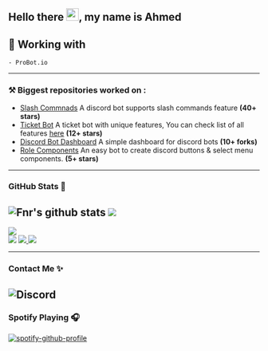 ## Hello there <img src="https://user-images.githubusercontent.com/1303154/88677602-1635ba80-d120-11ea-84d8-d263ba5fc3c0.gif" width="25">, my name is Ahmed

## 🔭 Working with
```
- ProBot.io
```
---
### ⚒ Biggest repositories worked on :
- [Slash Commnads](https://github.com/FnrDev/slash-commands) A discord bot supports slash commands feature **(40+ stars)**
- [Ticket Bot](https://github.com/FnrDev/ticket-bot) A ticket bot with unique features, You can check list of all features [here](https://github.com/FnrDev/ticket-bot#-features) **(12+ stars)**
- [Discord Bot Dashboard](https://github.com/FnrDev/dashboard) A simple dashboard for discord bots **(10+ forks)**
- [Role Components](https://github.com/FnrDev/role-components) An easy bot to create discord buttons & select menu components. **(5+ stars)**

---

### GitHub Stats 🌟
![Fnr's github stats](https://github-readme-stats.vercel.app/api?username=FnrDev&count_private=true&show_icons=true&theme=radical) <img src="https://github-readme-streak-stats.herokuapp.com/?user=FnrDev&theme=algolia&count-private=true&v=2">
---
<img src="https://activity-graph.herokuapp.com/graph?username=FnrDev&custom_title=Ahmed%27s%20Contribution%20Graph&theme=react-dark&count-private=true">
<br>
<img src="https://github-readme-stats.vercel.app/api/top-langs/?username=FnrDev&langs_count=8&layout=compact&theme=react&hide_border=true&bg_color=0D1117">
<a href="https://github.com/FnrDev?tab=followers">
  <img src="https://img.shields.io/github/followers/FnrDev">
</a>
<a href="https://github.com/FnrDev">
   <img src="https://komarev.com/ghpvc/?username=FnrDev">
</a>

---
### Contact Me ✨
![Discord](https://discord.c99.nl/widget/theme-1/596227913209217024.png)
---

### Spotify Playing 🎧
[![spotify-github-profile](https://spotify-github-profile.vercel.app/api/view?uid=bb5e7y8mfcco6zb9axn8a3cq6&cover_image=true&theme=default)](https://spotify-github-profile.vercel.app/api/view?uid=bb5e7y8mfcco6zb9axn8a3cq6&redirect=true)
